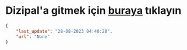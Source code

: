 # Dizipal'a gitmek için [buraya](None) tıklayın
    
```json
{
    "last_update": "28-08-2023 04:40:28",
    "url": "None"
}
```